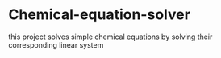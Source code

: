 # Chemical-equation-solver

this project solves simple chemical equations by solving their corresponding linear system
